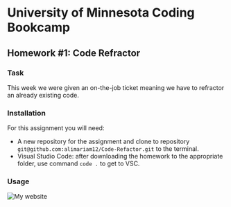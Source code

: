 # University of Minnesota Coding Bookcamp
## Homework #1: Code Refractor

### Task
This week we were given an on-the-job ticket meaning we have to refractor an already existing code. 

### Installation
  For this assignment you will need:
  - A new repository for the assignment and clone to repository `git@github.com:alimariam12/Code-Refactor.git` to the terminal.
  - Visual Studio Code: after downloading the homework to the appropriate folder, use command `code .` to get to VSC. 

### Usage 
![My website](./)
